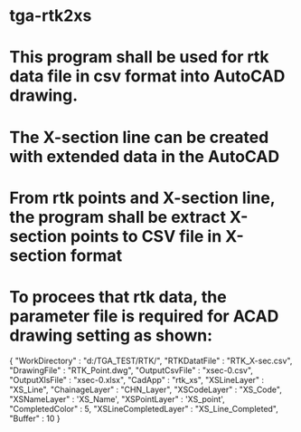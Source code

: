 # tga-rtk2xs
# This program shall be used for rtk data file in csv format into AutoCAD drawing.
# The X-section line can be created with extended data in the AutoCAD
# From rtk points and X-section line, the program shall be extract X-section points to CSV file in X-section format
# To procees that rtk data, the parameter file is required for ACAD drawing setting as shown:
{
"WorkDirectory" : "d:/TGA_TEST/RTK/",
"RTKDatatFile" : "RTK_X-sec.csv",
"DrawingFile" : "RTK_Point.dwg",
"OutputCsvFile" : "xsec-0.csv",
"OutputXlsFile" : "xsec-0.xlsx",
"CadApp" : "rtk_xs",
"XSLineLayer" : "XS_Line",
"ChainageLayer" : "CHN_Layer",
"XSCodeLayer" : "XS_Code",
"XSNameLayer" : 'XS_Name',
"XSPointLayer" : 'XS_point',
"CompletedColor"  :  5,
"XSLineCompletedLayer" : "XS_Line_Completed",
"Buffer" : 10
}
